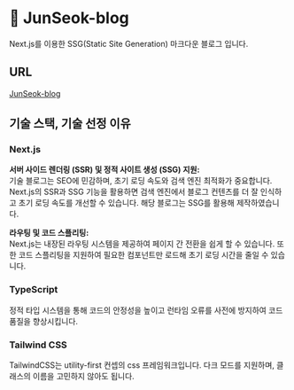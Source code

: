# 🚀 JunSeok-blog

Next.js를 이용한 SSG(Static Site Generation) 마크다운 블로그 입니다.

## URL

<a href='https://junseok-blog.vercel.app/'>JunSeok-blog</a>

## 기술 스택, 기술 선정 이유

### Next.js

**서버 사이드 렌더링 (SSR) 및 정적 사이트 생성 (SSG) 지원:**  
기술 블로그는 SEO에 민감하며, 초기 로딩 속도와 검색 엔진 최적화가 중요합니다.  
Next.js의 SSR과 SSG 기능을 활용하면 검색 엔진에서 블로그 컨텐츠를 더 잘 인식하고 초기 로딩 속도를 개선할 수 있습니다.
해당 블로그는 SSG를 활용해 제작하였습니다.

**라우팅 및 코드 스플리팅:**  
 Next.js는 내장된 라우팅 시스템을 제공하여 페이지 간 전환을 쉽게 할 수 있습니다. 또한 코드 스플리팅을 지원하여 필요한 컴포넌트만 로드해 초기 로딩 시간을 줄일 수 있습니다.

### TypeScript

정적 타입 시스템을 통해 코드의 안정성을 높이고 런타임 오류를 사전에 방지하여 코드 품질을 향상시킵니다.

### Tailwind CSS

TailwindCSS는 utility-first 컨셉의 css 프레임워크입니다.
다크 모드를 지원하며, 클래스의 이름을 고민하지 않아도 됩니다.
